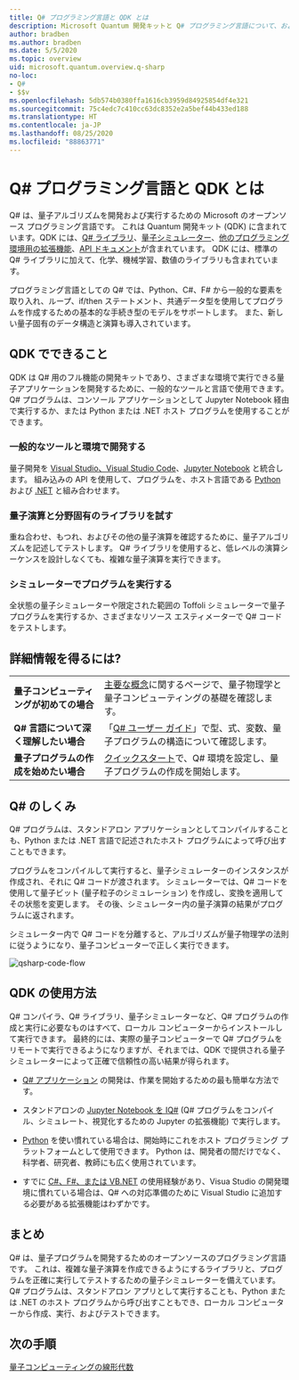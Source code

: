 ```yaml
---
title: Q# プログラミング言語と QDK とは
description: Microsoft Quantum 開発キットと Q# プログラミング言語について、および量子プログラムの作成方法について説明します。
author: bradben
ms.author: bradben
ms.date: 5/5/2020
ms.topic: overview
uid: microsoft.quantum.overview.q-sharp
no-loc:
- Q#
- $$v
ms.openlocfilehash: 5db574b0380ffa1616cb3959d84925854df4e321
ms.sourcegitcommit: 75c4edc7c410cc63dc8352e2a5bef44b433ed188
ms.translationtype: HT
ms.contentlocale: ja-JP
ms.lasthandoff: 08/25/2020
ms.locfileid: "88863771"
---
```

# <a name="what-are-the-no-locq-programming-language-and-qdk"></a>Q# プログラミング言語と QDK とは

Q# は、量子アルゴリズムを開発および実行するための Microsoft のオープンソース プログラミング言語です。 これは Quantum 開発キット (QDK) に含まれています。QDK には、[Q# ライブラリ](xref:microsoft.quantum.libraries)、[量子シミュレーター](xref:microsoft.quantum.machines)、[他のプログラミング環境用の拡張機能](xref:microsoft.quantum.install)、[API ドキュメント](xref:microsoft.quantum.standardlibsintro)が含まれています。 QDK には、標準の Q# ライブラリに加えて、化学、機械学習、数値のライブラリも含まれています。

プログラミング言語としての Q# では、Python、C#、F# から一般的な要素を取り入れ、ループ、if/then ステートメント、共通データ型を使用してプログラムを作成するための基本的な手続き型のモデルをサポートします。 また、新しい量子固有のデータ構造と演算も導入されています。

## <a name="what-can-i-do-with-the-qdk"></a>QDK でできること

QDK は Q# 用のフル機能の開発キットであり、さまざまな環境で実行できる量子アプリケーションを開発するために、一般的なツールと言語で使用できます。 Q# プログラムは、コンソール アプリケーションとして Jupyter Notebook 経由で実行するか、または Python または .NET ホスト プログラムを使用することができます。

### <a name="develop-in-common-tools-and-environments"></a>一般的なツールと環境で開発する

量子開発を [Visual Studio、Visual Studio Code](xref:microsoft.quantum.install.standalone)、[Jupyter Notebook](xref:microsoft.quantum.install.jupyter) と統合します。 組み込みの API を使用して、プログラムを、ホスト言語である [Python](xref:microsoft.quantum.install.python) および [.NET](xref:microsoft.quantum.install.cs) と組み合わせます。

### <a name="try-quantum-operations-and-domain-specific-libraries"></a>量子演算と分野固有のライブラリを試す

重ね合わせ、もつれ、およびその他の量子演算を確認するために、量子アルゴリズムを記述してテストします。 Q# ライブラリを使用すると、低レベルの演算シーケンスを設計しなくても、複雑な量子演算を実行できます。

### <a name="run-programs-in-simulators"></a>シミュレーターでプログラムを実行する

全状態の量子シミュレーターや限定された範囲の Toffoli シミュレーターで量子プログラムを実行するか、さまざまなリソース エスティメーターで Q# コードをテストします。 

## <a name="where-can-i-learn-more"></a>詳細情報を得るには?

|||
| ---- | ---- |
| **量子コンピューティングが初めての場合** | [主要な概念](xref:microsoft.quantum.overview.understanding)に関するページで、量子物理学と量子コンピューティングの基礎を確認します。|
| **Q# 言語について深く理解したい場合** | 「[Q# ユーザー ガイド](xref:microsoft.quantum.guide)」で型、式、変数、量子プログラムの構造について確認します。|
| **量子プログラムの作成を始めたい場合** | [クイックスタート](xref:microsoft.quantum.install)で、Q# 環境を設定し、量子プログラムの作成を開始します。|

## <a name="how-does-no-locq-work"></a>Q# のしくみ

Q# プログラムは、スタンドアロン アプリケーションとしてコンパイルすることも、Python または .NET 言語で記述されたホスト プログラムによって呼び出すこともできます。

プログラムをコンパイルして実行すると、量子シミュレーターのインスタンスが作成され、それに Q# コードが渡されます。 シミュレーターでは、Q# コードを使用して量子ビット (量子粒子のシミュレーション) を作成し、変換を適用してその状態を変更します。 その後、シミュレーター内の量子演算の結果がプログラムに返されます。  

シミュレーター内で Q# コードを分離すると、アルゴリズムが量子物理学の法則に従うようになり、量子コンピューターで正しく実行できます。

![qsharp-code-flow](~/media/qsharp-code-flow.png)

## <a name="how-do-i-use-the-qdk"></a>QDK の使用方法

Q# コンパイラ、Q# ライブラリ、量子シミュレーターなど、Q# プログラムの作成と実行に必要なものはすべて、ローカル コンピューターからインストールして実行できます。 最終的には、実際の量子コンピューターで Q# プログラムをリモートで実行できるようになりますが、それまでは、QDK で提供される量子シミュレーターによって正確で信頼性の高い結果が得られます。

- [Q# アプリケーション](xref:microsoft.quantum.install.standalone) の開発は、作業を開始するための最も簡単な方法です。

- スタンドアロンの [Jupyter Notebook を IQ#](xref:microsoft.quantum.install.jupyter) (Q# プログラムをコンパイル、シミュレート、視覚化するための Jupyter の拡張機能) で実行します。

- [Python](xref:microsoft.quantum.install.python) を使い慣れている場合は、開始時にこれをホスト プログラミング プラットフォームとして使用できます。 Python は、開発者の間だけでなく、科学者、研究者、教師にも広く使用されています。

- すでに [C#、F#、または VB.NET](xref:microsoft.quantum.install.cs) の使用経験があり、Visua Studio の開発環境に慣れている場合は、Q# への対応準備のために Visual Studio に追加する必要がある拡張機能はわずかです。  

## <a name="summary"></a>まとめ

Q# は、量子プログラムを開発するためのオープンソースのプログラミング言語です。 これは、複雑な量子演算を作成できるようにするライブラリと、プログラムを正確に実行してテストするための量子シミュレーターを備えています。 Q# プログラムは、スタンドアロン アプリとして実行することも、Python または .NET のホスト プログラムから呼び出すこともでき、ローカル コンピューターから作成、実行、およびテストできます。

## <a name="next-steps"></a>次の手順

[量子コンピューティングの線形代数](xref:microsoft.quantum.overview.algebra)
